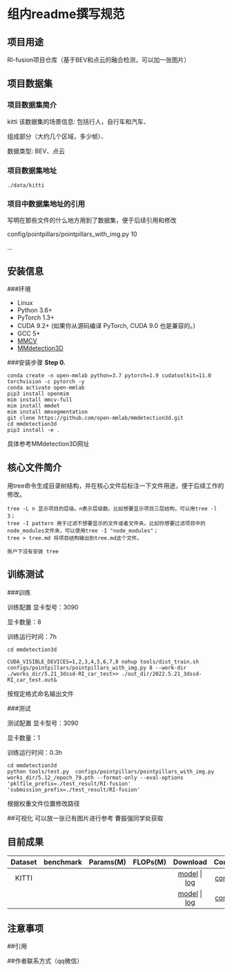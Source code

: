 # 组内readme撰写规范
## 项目用途
RI-fusion项目仓库（基于BEV和点云的融合检测，可以加一张图片）

## 项目数据集
### 项目数据集简介
kitti
该数据集的场景信息: 包括行人，自行车和汽车、

组成部分（大约几个区域，多少帧）、

数据类型: BEV、点云

### 项目数据集地址
`./data/kitti`
### 项目中数据集地址的引用
写明在那些文件的什么地方用到了数据集，便于后续引用和修改

config/pointpillars/pointpillars_with_img.py 10

...

## 安装信息
###环境
- Linux
- Python 3.6+
- PyTorch 1.3+
- CUDA 9.2+ (如果你从源码编译 PyTorch, CUDA 9.0 也是兼容的。)
- GCC 5+
- [MMCV](https://mmcv.readthedocs.io/en/latest/#installation)
- [MMdetection3D](https://mmdetection3d.readthedocs.io/zh_CN/latest/getting_started.html)

###安装步骤
**Step 0.** 

```shell
conda create -n open-mmlab python=3.7 pytorch=1.9 cudatoolkit=11.0 torchvision -c pytorch -y
conda activate open-mmlab
pip3 install openmim
mim install mmcv-full
mim install mmdet
mim install mmsegmentation
git clone https://github.com/open-mmlab/mmdetection3d.git
cd mmdetection3d
pip3 install -e .
```
具体参考MMdetection3D网址

## 核心文件简介
用tree命令生成目录树结构，并在核心文件后标注一下文件用途，便于后续工作的修改。
```
tree -L n 显示项目的层级。n表示层级数。比如想要显示项目三层结构，可以用tree -l 3；
tree -I pattern 用于过滤不想要显示的文件或者文件夹。比如你想要过滤项目中的node_modules文件夹，可以使用tree -I "node_modules"；
tree > tree.md 将项目结构输出到tree.md这个文件。
```

```
账户下没有安装 tree
```


## 训练测试

###训练

训练配置
显卡型号：3090

显卡数量：8

训练运行时间：7h

```shell
cd mmdetection3d

CUDA_VISIBLE_DEVICES=1,2,3,4,5,6,7,8 nohup tools/dist_train.sh configs/pointpillars/pointpillars_with_img.py 8 --work-dir ./works_dir/5.21_3dssd-RI_car_test>> ./out_dir/2022.5.21_3dssd-RI_car_test.out&
```
按规定格式命名输出文件

###测试

测试配置
显卡型号：3090

显卡数量：1

训练运行时间：0.3h
```shell
cd mmdetection3d
python tools/test.py  configs/pointpillars/pointpillars_with_img.py works_dir/5.12_/epoch_79.pth --format-only --eval-options 'pklfile_prefix=./test_result/RI-fusion' 'submission_prefix=./test_result/RI-fusion'

```
根据权重文件位置修改路径


##可视化
可以放一张已有图片进行参考
曹振强同学处获取

## 目前成果 

| Dataset | benchmark | Params(M) | FLOPs(M) |               Download               |      Config      |
|:-------:|:---------:|:---------:|:--------:|:------------------------------------:|:----------------:|
|  KITTI  |           |           |          | [model](https:) &#124; [log](https:) | [config](https:) |
|         |           |           |          | [model](https:) &#124; [log](https:) | [config](https:) |

## 注意事项 


##引用

##作者联系方式（qq微信）
